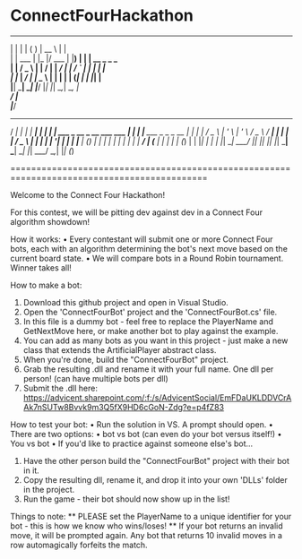 # ConnectFourHackathon
  _               _     _           _____    _                                             
 | |             | |   ( )         |  __ \  | |                                            
 | |        ___  | |_  |/   ___    | |__) | | |   __ _   _   _                             
 | |       / _ \ | __|     / __|   |  ___/  | |  / _` | | | | |                            
 | |____  |  __/ | |_      \__ \   | |      | | | (_| | | |_| |                            
 |______|  \___|  \__|     |___/   |_|      |_|  \__,_|  \__, |                            
                                                          __/ |                            
                                                         |___/                             
   _____                                         _       ______                          _ 
  / ____|                                       | |     |  ____|                        | |
 | |        ___    _ __    _ __     ___    ___  | |_    | |__      ___    _   _   _ __  | |
 | |       / _ \  | '_ \  | '_ \   / _ \  / __| | __|   |  __|    / _ \  | | | | | '__| | |
 | |____  | (_) | | | | | | | | | |  __/ | (__  | |_    | |      | (_) | | |_| | | |    |_|
  \_____|  \___/  |_| |_| |_| |_|  \___|  \___|  \__|   |_|       \___/   \__,_| |_|    (_)
                                                                                           
============================================================================================

Welcome to the Connect Four Hackathon!

For this contest, we will be pitting dev against dev in a Connect Four algorithm showdown!

How it works:
• Every contestant will submit one or more Connect Four bots, each with an algorithm
  determining the bot's next move based on the current board state.
• We will compare bots in a Round Robin tournament. Winner takes all!

How to make a bot:
1. Download this github project and open in Visual Studio.
2. Open the 'ConnectFourBot' project and the 'ConnectFourBot.cs' file.
3. In this file is a dummy bot - feel free to replace the PlayerName and GetNextMove here,
   or make another bot to play against the example.
4. You can add as many bots as you want in this project - just make a new class that extends
   the ArtificialPlayer abstract class.
5. When you're done, build the "ConnectFourBot" project.
6. Grab the resulting .dll and rename it with your full name. One dll per person!
   (can have multiple bots per dll)
7. Submit the .dll here:
https://advicent.sharepoint.com/:f:/s/AdvicentSocial/EmFDaUKLDDVCrAAk7nSUTw8Bvvk9m3Q5fX9HD6cGoN-Zdg?e=p4fZ83

How to test your bot:
• Run the solution in VS. A prompt should open.
• There are two options:
  • bot vs bot (can even do your bot versus itself!)
  • You vs bot
• If you'd like to practice against someone else's bot...
  1. Have the other person build the "ConnectFourBot" project with their bot in it.
  2. Copy the resulting dll, rename it, and drop it into your own 'DLLs' folder in the project.
  3. Run the game - their bot should now show up in the list!

Things to note:
** PLEASE set the PlayerName to a unique identifier for your bot - this is how we know who
   wins/loses!
** If your bot returns an invalid move, it will be prompted again. Any bot that returns
   10 invalid moves in a row automagically forfeits the match.
